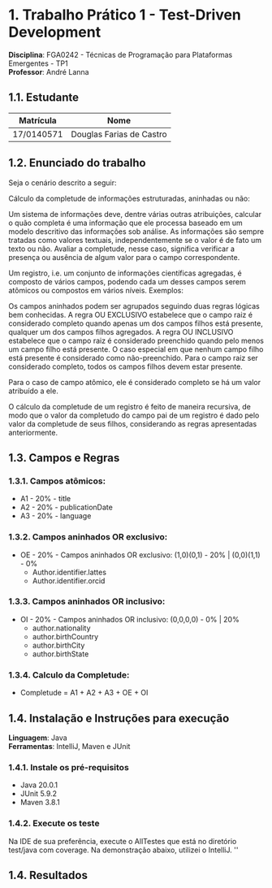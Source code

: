 # 1. Trabalho Prático 1 - Test-Driven Development

**Disciplina**: FGA0242 - Técnicas de Programação para Plataformas Emergentes - TP1 <br>
**Professor**: André Lanna

## 1.1. Estudante
|Matrícula | Nome                     |
| -- |--------------------------|
| 17/0140571  | Douglas Farias de Castro |


## 1.2. Enunciado do trabalho
Seja o cenário descrito a seguir:

Cálculo da completude de informações estruturadas, aninhadas ou não:

Um sistema de informações deve, dentre várias outras atribuições, calcular o quão completa é uma informação que ele processa baseado em um modelo descritivo das informações sob análise. As informações são sempre tratadas como valores textuais, independentemente se o valor é de fato um texto ou não. Avaliar a completude, nesse caso, significa verificar a presença ou ausência de algum valor para o campo correspondente.

Um registro, i.e. um conjunto de informações científicas agregadas, é composto de vários campos, podendo cada um desses campos serem atômicos ou compostos em vários níveis. Exemplos:


Os campos aninhados podem ser agrupados seguindo duas regras lógicas bem conhecidas. A regra OU EXCLUSIVO estabelece que o campo raiz é considerado completo quando apenas um dos campos filhos está presente, qualquer um dos campos filhos agregados. A regra OU INCLUSIVO estabelece que o campo raiz é considerado preenchido quando pelo menos um campo filho está presente. O caso especial em que nenhum campo filho está presente é considerado como não-preenchido. Para o campo raiz ser considerado completo, todos os campos filhos devem estar presente.

Para o caso de campo atômico, ele é considerado completo se há um valor atribuído a ele.

O cálculo da completude de um registro é feito de maneira recursiva, de modo que o valor da completudo do campo pai de um registro é dado pelo valor da completude de seus filhos, considerando as regras apresentadas anteriormente.

## 1.3. Campos e Regras
### 1.3.1. Campos atômicos:
- A1 - 20% - title
- A2 - 20% - publicationDate
- A3 - 20% - language

### 1.3.2. Campos aninhados OR exclusivo:
- OE - 20% - Campos aninhados OR exclusivo: (1,0)(0,1) - 20% | (0,0)(1,1) - 0%
    - Author.identifier.lattes
    - Author.identifier.orcid

### 1.3.3. Campos aninhados OR inclusivo:
- OI - 20% - Campos aninhados OR inclusivo: (0,0,0,0) - 0% | 20%
    - author.nationality
    - author.birthCountry
    - author.birthCity
    - author.birthState

### 1.3.4. Calculo da Completude:

- Completude = A1 + A2 + A3 + OE + OI

## 1.4. Instalação e Instruções para execução
**Linguagem**: Java<br>
**Ferramentas**: IntelliJ, Maven e JUnit<br>

### 1.4.1. Instale os pré-requisitos
  - Java 20.0.1
  - JUnit 5.9.2
  - Maven 3.8.1

### 1.4.2. Execute os teste
Na IDE de sua preferência, execute o AllTestes que está no diretório test/java com coverage. Na demonstração abaixo, utilizei o IntelliJ.
''
## 1.4. Resultados

